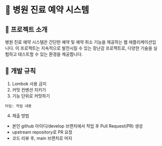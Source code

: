 # 🏥 병원 진료 예약 시스템

## 📌 프로젝트 소개

병원 진료 예약 시스템은 간단한 예약 및 예약 취소 기능을 제공하는 웹 애플리케이션입니다.
이 프로젝트는 지속적으로 발전시킬 수 있는 장난감 프로젝트로,
다양한 기술을 실험하고 테스트할 수 있는 환경을 제공합니다.

## 📌 개발 규칙
1. Lombok 사용 금지
2. 커밋 컨벤션 지키기
3. 기능 단위로 커밋하기

```
타입: 작업 내용
```

4. 제출 방법
- 본인 github 아이디/develop 브랜치에서 작업 후 Pull Request(PR) 생성
- upstream repository로 PR 요청
- 코드 리뷰 후, main 브랜치로 머지
